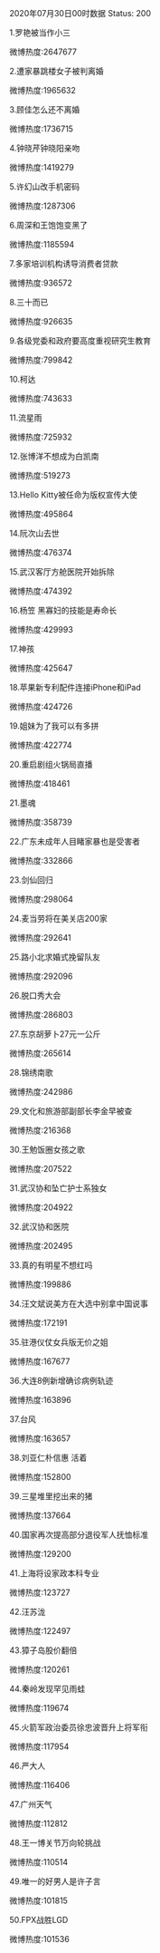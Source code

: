 2020年07月30日00时数据
Status: 200

1.罗艳被当作小三

微博热度:2647677

2.遭家暴跳楼女子被判离婚

微博热度:1965632

3.顾佳怎么还不离婚

微博热度:1736715

4.钟晓芹钟晓阳亲吻

微博热度:1419279

5.许幻山改手机密码

微博热度:1287306

6.周深和王饱饱变黑了

微博热度:1185594

7.多家培训机构诱导消费者贷款

微博热度:936572

8.三十而已

微博热度:926635

9.各级党委和政府要高度重视研究生教育

微博热度:799842

10.柯达

微博热度:743633

11.流星雨

微博热度:725932

12.张博洋不想成为白凯南

微博热度:519273

13.Hello Kitty被任命为版权宣传大使

微博热度:495864

14.阮次山去世

微博热度:476374

15.武汉客厅方舱医院开始拆除

微博热度:474392

16.杨笠 黑寡妇的技能是寿命长

微博热度:429993

17.神孩

微博热度:425647

18.苹果新专利配件连接iPhone和iPad

微博热度:424726

19.姐妹为了我可以有多拼

微博热度:422774

20.重启剧组火锅局直播

微博热度:418461

21.墨魂

微博热度:358739

22.广东未成年人目睹家暴也是受害者

微博热度:332866

23.剑仙回归

微博热度:298064

24.麦当劳将在美关店200家

微博热度:292641

25.路小北求婚式挽留队友

微博热度:292096

26.脱口秀大会

微博热度:286803

27.东京胡萝卜27元一公斤

微博热度:265614

28.锦绣南歌

微博热度:242986

29.文化和旅游部副部长李金早被查

微博热度:216368

30.王勉饭圈女孩之歌

微博热度:207522

31.武汉协和坠亡护士系独女

微博热度:204922

32.武汉协和医院

微博热度:202495

33.真的有明星不想红吗

微博热度:199886

34.汪文斌说美方在大选中别拿中国说事

微博热度:172191

35.驻港仪仗女兵版无价之姐

微博热度:167677

36.大连8例新增确诊病例轨迹

微博热度:163896

37.台风

微博热度:163657

38.刘亚仁朴信惠 活着

微博热度:152800

39.三星堆里挖出来的猪

微博热度:137664

40.国家再次提高部分退役军人抚恤标准

微博热度:129200

41.上海将设家政本科专业

微博热度:123727

42.汪苏泷

微博热度:122497

43.獐子岛股价翻倍

微博热度:120261

44.秦岭发现罕见雨蛙

微博热度:119674

45.火箭军政治委员徐忠波晋升上将军衔

微博热度:117954

46.严大人

微博热度:116406

47.广州天气

微博热度:112812

48.王一博关节万向轮挑战

微博热度:110514

49.唯一的好男人是许子言

微博热度:101815

50.FPX战胜LGD

微博热度:101536

